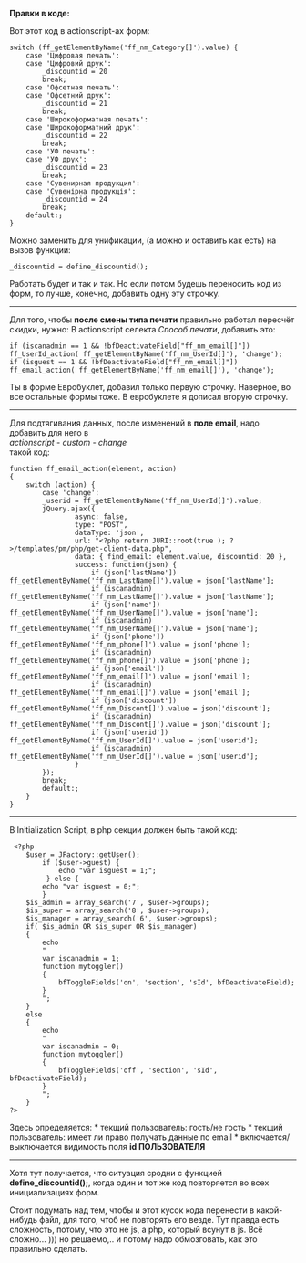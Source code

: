 **Правки в коде:** 

Вот этот код в actionscript-ах форм:

    switch (ff_getElementByName('ff_nm_Category[]').value) {
        case 'Цифровая печать':
        case 'Цифровий друк':
            _discountid = 20
            break;
        case 'Офсетная печать':
        case 'Офсетний друк':
            _discountid = 21
            break;
        case 'Широкоформатная печать':
        case 'Широкоформатний друк':
            _discountid = 22
            break;
        case 'УФ печать':
        case 'УФ друк':
            _discountid = 23
            break;
        case 'Сувенирная продукция':
        case 'Сувенірна продукція':
            _discountid = 24
            break;
        default:;
    }

Можно заменить для унификации, (а можно и оставить как есть) на вызов функции:

    _discountid = define_discountid();

Работать будет и так и так. Но если потом будешь переносить код из форм, то лучше, конечно, добавить одну эту строчку.

---

Для того, чтобы **после смены типа печати** правильно работал пересчёт скидки, нужно:
В actionscript селекта *Способ печати*, добавить это:

    if (iscanadmin == 1 && !bfDeactivateField["ff_nm_email[]"]) ff_UserId_action( ff_getElementByName('ff_nm_UserId[]'), 'change');
    if (isguest == 1 && !bfDeactivateField["ff_nm_email[]"]) ff_email_action( ff_getElementByName('ff_nm_email[]'), 'change');

Ты в форме Евробуклет, добавил только первую строчку. Наверное, во все остальные формы тоже. В евробуклете я дописал вторую строчку.

---
Для подтягивания данных, после изменений в **поле email**, надо добавить для него в  
*actionscript - custom - change*  
такой код:  

    function ff_email_action(element, action)
    {
        switch (action) {
            case 'change':
            _userid = ff_getElementByName('ff_nm_UserId[]').value;
            jQuery.ajax({
                    async: false,
                    type: "POST",
                    dataType: 'json',
                    url: "<?php return JURI::root(true ); ?>/templates/pm/php/get-client-data.php",
                    data: { find_email: element.value, discountid: 20 },    
                    success: function(json) {
                        if (json['lastName']) ff_getElementByName('ff_nm_LastName[]').value = json['lastName'];
                        if (iscanadmin) ff_getElementByName('ff_nm_LastName[]').value = json['lastName'];
                        if (json['name']) ff_getElementByName('ff_nm_UserName[]').value = json['name'];
                        if (iscanadmin) ff_getElementByName('ff_nm_UserName[]').value = json['name'];
                        if (json['phone']) ff_getElementByName('ff_nm_phone[]').value = json['phone'];
                        if (iscanadmin) ff_getElementByName('ff_nm_phone[]').value = json['phone'];
                        if (json['email']) ff_getElementByName('ff_nm_email[]').value = json['email'];
                        if (iscanadmin) ff_getElementByName('ff_nm_email[]').value = json['email'];
                        if (json['discount']) ff_getElementByName('ff_nm_Discont[]').value = json['discount'];
                        if (iscanadmin) ff_getElementByName('ff_nm_Discont[]').value = json['discount'];
                        if (json['userid']) ff_getElementByName('ff_nm_UserId[]').value = json['userid'];
                        if (iscanadmin) ff_getElementByName('ff_nm_UserId[]').value = json['userid'];
                    }
            });
            break;
            default:;
        }
    }

---

В Initialization Script, в php секции должен быть такой код: 

     <?php
        $user = JFactory::getUser();
            if ($user->guest) {
                echo "var isguest = 1;";
             } else {
            echo "var isguest = 0;";
            }
        $is_admin = array_search('7', $user->groups);
        $is_super = array_search('8', $user->groups);
        $is_manager = array_search('6', $user->groups);
        if( $is_admin OR $is_super OR $is_manager)
        {
            echo
            "
            var iscanadmin = 1;
            function mytoggler()
            {
                bfToggleFields('on', 'section', 'sId', bfDeactivateField);
            }
            ";
        }
        else
        {
            echo
            "
            var iscanadmin = 0;
            function mytoggler()
            {
                bfToggleFields('off', 'section', 'sId', bfDeactivateField);
            }
            ";
        }
    ?>


Здесь определяется:
    * текщий пользователь: гость/не гость 
    * текщий пользователь: имеет ли право получать данные по email
    * включается/выключается видимость поля **id ПОЛЬЗОВАТЕЛЯ**

---

Хотя тут получается, что ситуация сродни с функцией **define_discountid();**, когда один и тот же код повторяется во всех инициализациях форм.   

Стоит подумать над тем, чтобы и этот кусок кода перенести в какой-нибудь файл, для того, чтоб не повторять его везде. 
Тут правда есть сложность, потому, что это не js, а php, который всунут в js. Всё сложно... ))) но решаемо,.. и потому надо обмозговать, как это правильно сделать.
